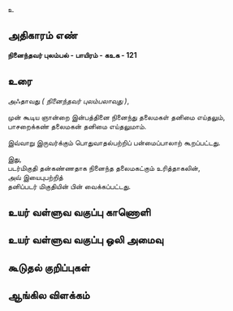 உ


## அதிகாரம் எண்

**நினைந்தவர் புலம்பல் - பாயிரம் - கஉக - 121**

## உரை

அஃதாவது _( நினைந்தவர் புலம்பலாவது )_,  

முன் கூடிய ஞான்றை இன்பத்தினை நினைந்து தலைமகள் தனிமை எய்தலும்,  
பாசறைக்கண் தலைமகன் தனிமை எய்தலுமாம்.  

இவ்வாறு இருவர்க்கும் பொதுவாதல்பற்றிப் பன்மைப்பாலாற் கூறப்பட்டது.  

இது,   
படர்மிகுதி தன்கண்ணதாக நினைந்த தலைமகட்கும் உரித்தாகலின்,  
அவ் இயைபுபற்றித்  
தனிப்படர் மிகுதியின் பின் வைக்கப்பட்டது.

## உயர் வள்ளுவ வகுப்பு காணொளி


## உயர் வள்ளுவ வகுப்பு ஒலி அமைவு 


## கூடுதல் குறிப்புகள்


## ஆங்கில விளக்கம்

